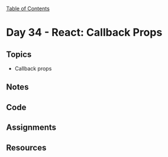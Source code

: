 [Table of Contents](/README.md)

# Day 34 - React: Callback Props

## Topics
* Callback props

## Notes
<!-- More detailed notes from class, including whiteboard photos etc -->

## Code
<!-- Make sure to update the XX in the folder name if you uncomment this block-->
<!-- [Code we wrote in class today](https://github.com/TIY-Austin-Front-End-Engineering/Curriculum/tree/feb2016/notes/day-34/code) -->

## Assignments

## Resources
